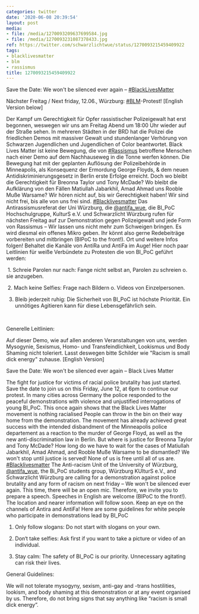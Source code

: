 ```yaml
---
categories: twitter
date: '2020-06-08 20:39:54'
layout: post
media:
- file: /media/1270093209637699584.jpg
- file: /media/1270093231087378433.jpg
ref: https://twitter.com/schwarzlichtwue/status/1270093215459409922
tags:
- blacklivesmatter
- blm
- rassismus
title: 1270093215459409922
---
```

Save the Date: We won't be silenced ever again – [#BlackLivesMatter](/t/blacklivesmatter) 

Nächster Freitag / Next friday, 12.06., Würzburg: [#BLM](/t/blm)-Protest! 
[English Version below]

Der Kampf um Gerechtigkeit für Opfer rassistischer Polizeigewalt hat erst begonnen, weswegen wir uns am Freitag Abend um 18:00 Uhr wieder auf der Straße sehen. In mehreren Städten in der BRD hat die Polizei die friedlichen Demos mit massiver Gewalt und stundenlanger Verhörung von Schwarzen Jugendlichen und Jugendlichen of Color beantwortet. Black Lives Matter ist keine Bewegung, die von [#Rassismus](/t/rassismus) betroffene Menschen nach einer Demo auf dem Nachhauseweg in die Tonne werfen können.
Die Bewegung hat mit der geplanten Auflösung der Polizeibehörde in Minneapolis, als Konsequenz der Ermordung George Floyds, &amp; dem neuen Antidiskriminierungsgesetz in Berlin erste Erfolge erreicht. Doch wo bleibt die Gerechtigkeit für Breonna Taylor und Tony McDade?
Wo bleibt die Aufklärung von den Fällen Matiullah Jabarkhil, Amad Ahmad uns Rooble Muße Warsame? Wir hören nicht auf, bis wir Gerechtigkeit haben! Wir sind nicht frei, bis alle von uns frei sind. [#Blacklivesmatter](/t/blacklivesmatter)
Das Antirassismusreferat der Uni Würzburg, die [@antifa_wue](https://twitter.com/antifa_wue), die BI_PoC Hochschulgruppe, KulturS e.V. und Schwarzlicht Würzburg rufen für nächsten Freitag auf zur Demonstration gegen Polizeigewalt und jede Form von Rassismus – Wir lassen uns nicht mehr zum Schweigen bringen.
Es wird diesmal ein offenes Mikro geben. Ihr könnt also gerne Redebeiträge vorbereiten und mitbringen (BIPoC to the front!). Ort und weitere Infos folgen! Behaltet die Kanäle von AntiRa und AntiFa im Auge!
Hier noch paar Leitlinien für weiße Verbündete zu Protesten die von BI_PoC geführt werden:

 1. Schreie Parolen nur nach: Fange nicht selbst an, Parolen zu schreien o. sie anzugeben.

 2. Mach keine Selfies: Frage nach Bildern o. Videos von Einzelpersonen.

3. Bleib jederzeit ruhig:
Die Sicherheit von BI_PoC ist höchste Priorität. Ein unnötiges Agitieren kann für diese Lebensgefährlich sein. 

  

Generelle Leitlinien: 

Auf dieser Demo, wie auf allen anderen Veranstaltungen von uns, werden Mysogynie, Sexismus, Homo- und Transfeindlichkeit, Lookismus und
Body Shaming nicht toleriert. Lasst deswegen bitte Schilder wie "Racism is small dick energy" zuhause.
[English Version]

Save the Date: We won't be silenced ever again – Black Lives Matter 

The fight for justice for victims of racial police brutality has just started. Save the date to join us on this Friday, June 12, at 6pm to continue our protest. 
In many cities across Germany the police responded to the peaceful demonstrations with violence and unjustified interrogations of young BI_PoC.
This once again shows that the Black Lives Matter movement is nothing racialised People can throw in the bin on their way home from the demonstration.
The movement has already achieved great success with the intended disbandment of the Minneapolis police departement as a reaction to the murder of George Floyd, as well as the new anti-discrimination law in Berlin.
But where is justice for Breonna Taylor and Tony McDade? How long do we have to wait for the cases of Matiullah Jabarkhil, Amad Ahmad, and Rooble Muße Warsame to be dismantled? We won't stop until justice is served! None of us is free until all of us are. [#Blacklivesmatter](/t/blacklivesmatter)
The Anti-racism Unit of the University of Würzburg, [@antifa_wue](https://twitter.com/antifa_wue), the Bi_PoC students group, Würzburg KUlturS e.V., and Schwarzlicht Würzburg are calling for a demonstration against police brutality and any form of racism on next friday – We won't be silenced ever again.
This time, there will be an open mic. Therefore, we invite you to prepare a speech. Speeches in English are welcome (BIPoC to the front!). The location and nearer information will follow soon. Keep an eye on the channels of Antira and AntiFa!
Here are some guidelines for white people who participate in demonstrations lead by BI_PoC

1. Only follow slogans: Do not start with slogans on your own. 

2. Don‘t take selfies: Ask first if you want to take a picture or video of an individual.

3. Stay calm: The safety of BI_PoC is our priority. Unnecessary agitating can risk their lives. 



General Guidelines:

We will not tolerate mysogyny, sexism, anti-gay and -trans hostilities, lookism, and body shaming at this demonstration or at any event organised by us.
Therefore, do not bring signs that say anything like “racism is small dick energy”.
